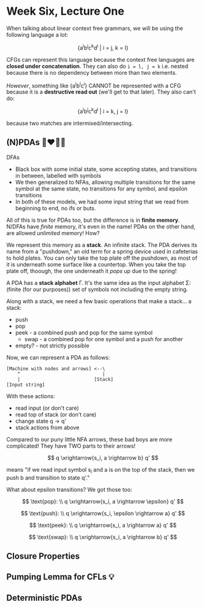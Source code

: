 # Week Six, Lecture One
When talking about linear context free grammars, we will be using the following language a lot:

<div align='center'>
{a<sup>i</sup>b<sup>j</sup>c<sup>k</sup>d<sup>l</sup> | i = j, k = l}
</div>

CFGs can represent this language because the context free languages are **closed under concatenation**. They can also do `i = l, j = k` i.e. nested because there is no dependency between more than two elements.

*However*, something like {a<sup>i</sup>b<sup>i</sup>c<sup>i</sup>} CANNOT be represented with a CFG because it is a **destructive read out** (we'll get to that later). They also can't do:

<div align='center'>
{a<sup>i</sup>b<sup>j</sup>c<sup>k</sup>d<sup>l</sup> | i = k, j = l}
</div>

because two matches are intermixed/intersecting.

## (N)PDAs 👨‍❤️‍💋‍👨
DFAs
- Black box with some initial state, some accepting states, and transitions in between, labelled with symbols
- We then generalized to NFAs, allowing multiple transitions for the same symbol at the same state, no transitions for any symbol, and epsilon transitions
- In both of these models, we had some input string that we read from beginning to end, no ifs or buts.

All of this is true for PDAs too, but the difference is in **finite memory**. N/DFAs have *finite* memory, it's even in the name! PDAs on the other hand, are allowed *unlimited* memory! How?

We represent this memory as a **stack**. An infinite stack. The PDA derives its name from a "pushdown," an old term for a spring device used in cafeterias to hold plates. You can only take the top plate off the pushdown, as most of it is underneath some surface like a countertop. When you take the top plate off, thoough, the one underneath it *pops* up due to the spring! 

A PDA has a **stack alphabet** Γ. It's the same idea as the input alphabet Σ: (finite (for our purposes)) set of symbols not including the empty string.

Along with a stack, we need a few basic operations that make a stack... a stack:
- push
- pop
- peek - a combined push and pop for the same symbol
    - swap - a combined pop for one symbol and a push for another
- empty? - not strictly possible

Now, we can represent a PDA as follows:

```
[Machine with nodes and arrows] <--\
    ^                              |
    |                           [Stack]
[Input string]                      
```

With these actions:
- read input (or don't care)
- read top of stack (or don't care)
- change state q → q'
- stack actions from above

Compared to our puny little NFA arrows, these bad boys are more complicated! They have TWO parts to their arrows!

$$
q \xrightarrow{s_i, a \rightarrow b} q'
$$

means "if we read input symbol s<sub>i</sub> and a is on the top of the stack, then we push b and transition to state q'."

What about epsilon transitions? We got those too:

$$
\text{pop}: \\
q \xrightarrow{s_i, a \rightarrow \epsilon} q'
$$

$$
\text{push}: \\
q \xrightarrow{s_i, \epsilon \rightarrow a} q'
$$

$$
\text{peek}: \\
q \xrightarrow{s_i, a \rightarrow a} q'
$$

$$
\text{swap}: \\
q \xrightarrow{s_i, a \rightarrow b} q'
$$

## Closure Properties

## Pumping Lemma for CFLs 💡

## Deterministic PDAs


